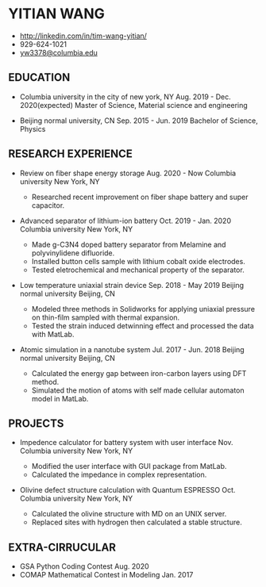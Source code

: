 # YITIAN WANG
- http://linkedin.com/in/tim-wang-yitian/
- 929-624-1021 
- yw3378@columbia.edu

## EDUCATION
- Columbia university in the city of new york, NY Aug. 2019 - Dec. 2020(expected)
Master of Science, Material science and engineering

- Beijing normal university, CN Sep. 2015 - Jun. 2019
Bachelor of Science, Physics

## RESEARCH EXPERIENCE
- Review on fiber shape energy storage Aug. 2020 - Now
Columbia university New York, NY
    - Researched recent improvement on fiber shape battery and super capacitor.

- Advanced separator of lithium-ion battery Oct. 2019 - Jan. 2020
Columbia university New York, NY
    - Made g-C3N4 doped battery separator from Melamine and polyvinylidene difluoride.
    - Installed button cells sample with lithium cobalt oxide electrodes.
    - Tested eletrochemical and mechanical property of the separator.

- Low temperature uniaxial strain device Sep. 2018 - May 2019
Beijing normal university Beijing, CN
    - Modeled three methods in Solidworks for applying uniaxial pressure on thin-film sampled with thermal expansion.
    - Tested the strain induced detwinning effect and processed the data with MatLab.

- Atomic simulation in a nanotube system Jul. 2017 - Jun. 2018
Beijing normal university Beijing, CN
    - Calculated the energy gap between iron-carbon layers using DFT method.
    - Simulated the motion of atoms with self made cellular automaton model in MatLab.

## PROJECTS

- Impedence calculator for battery system with user interface Nov.
Columbia university New York, NY
    - Modified the user interface with GUI package from MatLab.
    - Calculated the impedance in complex representation.

- Olivine defect structure calculation with Quantum ESPRESSO Oct.
Columbia university New York, NY
    - Calculated the olivine structure with MD on an UNIX server.
    - Replaced sites with hydrogen then calculated a stable structure.

## EXTRA-CIRRUCULAR

- GSA Python Coding Contest Aug. 2020
- COMAP Mathematical Contest in Modeling Jan. 2017


